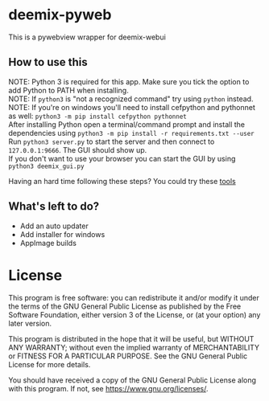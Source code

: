 # deemix-pyweb
This is a pywebview wrapper for deemix-webui

## How to use this
NOTE: Python 3 is required for this app. Make sure you tick the option to add Python to PATH when installing.<br>
NOTE: If `python3` is "not a recognized command" try using `python` instead.<br>
NOTE: If you're on windows you'll need to install cefpython and pythonnet as well: `python3 -m pip install cefpython pythonnet`<br>
After installing Python open a terminal/command prompt and install the dependencies using `python3 -m pip install -r requirements.txt --user`<br>
Run `python3 server.py` to start the server and then connect to `127.0.0.1:9666`. The GUI should show up.<br>
If you don't want to use your browser you can start the GUI by using `python3 deemix_gui.py`<br>

Having an hard time following these steps? You could try these [tools](https://notabug.org/RemixDev/deemix-tools)

## What's left to do?
- Add an auto updater
- Add installer for windows
- AppImage builds

# License
This program is free software: you can redistribute it and/or modify
it under the terms of the GNU General Public License as published by
the Free Software Foundation, either version 3 of the License, or
(at your option) any later version.

This program is distributed in the hope that it will be useful,
but WITHOUT ANY WARRANTY; without even the implied warranty of
MERCHANTABILITY or FITNESS FOR A PARTICULAR PURPOSE.  See the
GNU General Public License for more details.

You should have received a copy of the GNU General Public License
along with this program.  If not, see <https://www.gnu.org/licenses/>.
